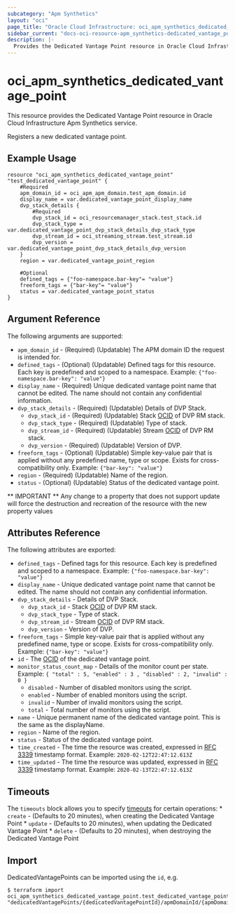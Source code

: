 ```yaml
---
subcategory: "Apm Synthetics"
layout: "oci"
page_title: "Oracle Cloud Infrastructure: oci_apm_synthetics_dedicated_vantage_point"
sidebar_current: "docs-oci-resource-apm_synthetics-dedicated_vantage_point"
description: |-
  Provides the Dedicated Vantage Point resource in Oracle Cloud Infrastructure Apm Synthetics service
---
```


# oci_apm_synthetics_dedicated_vantage_point
This resource provides the Dedicated Vantage Point resource in Oracle Cloud Infrastructure Apm Synthetics service.

Registers a new dedicated vantage point.


## Example Usage

```hcl
resource "oci_apm_synthetics_dedicated_vantage_point" "test_dedicated_vantage_point" {
	#Required
	apm_domain_id = oci_apm_apm_domain.test_apm_domain.id
	display_name = var.dedicated_vantage_point_display_name
	dvp_stack_details {
		#Required
		dvp_stack_id = oci_resourcemanager_stack.test_stack.id
		dvp_stack_type = var.dedicated_vantage_point_dvp_stack_details_dvp_stack_type
		dvp_stream_id = oci_streaming_stream.test_stream.id
		dvp_version = var.dedicated_vantage_point_dvp_stack_details_dvp_version
	}
	region = var.dedicated_vantage_point_region

	#Optional
	defined_tags = {"foo-namespace.bar-key"= "value"}
	freeform_tags = {"bar-key"= "value"}
	status = var.dedicated_vantage_point_status
}
```

## Argument Reference

The following arguments are supported:

* `apm_domain_id` - (Required) (Updatable) The APM domain ID the request is intended for. 
* `defined_tags` - (Optional) (Updatable) Defined tags for this resource. Each key is predefined and scoped to a namespace. Example: `{"foo-namespace.bar-key": "value"}` 
* `display_name` - (Required) Unique dedicated vantage point name that cannot be edited. The name should not contain any confidential information.
* `dvp_stack_details` - (Required) (Updatable) Details of DVP Stack.
	* `dvp_stack_id` - (Required) (Updatable) Stack [OCID](https://docs.cloud.oracle.com/iaas/Content/General/Concepts/identifiers.htm) of DVP RM stack.
	* `dvp_stack_type` - (Required) (Updatable) Type of stack.
	* `dvp_stream_id` - (Required) (Updatable) Stream [OCID](https://docs.cloud.oracle.com/iaas/Content/General/Concepts/identifiers.htm) of DVP RM stack.
	* `dvp_version` - (Required) (Updatable) Version of DVP.
* `freeform_tags` - (Optional) (Updatable) Simple key-value pair that is applied without any predefined name, type or scope. Exists for cross-compatibility only. Example: `{"bar-key": "value"}` 
* `region` - (Required) (Updatable) Name of the region.
* `status` - (Optional) (Updatable) Status of the dedicated vantage point.


** IMPORTANT **
Any change to a property that does not support update will force the destruction and recreation of the resource with the new property values

## Attributes Reference

The following attributes are exported:

* `defined_tags` - Defined tags for this resource. Each key is predefined and scoped to a namespace. Example: `{"foo-namespace.bar-key": "value"}` 
* `display_name` - Unique dedicated vantage point name that cannot be edited. The name should not contain any confidential information.
* `dvp_stack_details` - Details of DVP Stack.
	* `dvp_stack_id` - Stack [OCID](https://docs.cloud.oracle.com/iaas/Content/General/Concepts/identifiers.htm) of DVP RM stack.
	* `dvp_stack_type` - Type of stack.
	* `dvp_stream_id` - Stream [OCID](https://docs.cloud.oracle.com/iaas/Content/General/Concepts/identifiers.htm) of DVP RM stack.
	* `dvp_version` - Version of DVP.
* `freeform_tags` - Simple key-value pair that is applied without any predefined name, type or scope. Exists for cross-compatibility only. Example: `{"bar-key": "value"}` 
* `id` - The [OCID](https://docs.cloud.oracle.com/iaas/Content/General/Concepts/identifiers.htm) of the dedicated vantage point.
* `monitor_status_count_map` - Details of the monitor count per state. Example: `{ "total" : 5, "enabled" : 3 , "disabled" : 2, "invalid" : 0 }` 
	* `disabled` - Number of disabled monitors using the script.
	* `enabled` - Number of enabled monitors using the script.
	* `invalid` - Number of invalid monitors using the script.
	* `total` - Total number of monitors using the script.
* `name` - Unique permanent name of the dedicated vantage point. This is the same as the displayName.
* `region` - Name of the region.
* `status` - Status of the dedicated vantage point.
* `time_created` - The time the resource was created, expressed in [RFC 3339](https://tools.ietf.org/html/rfc3339) timestamp format. Example: `2020-02-12T22:47:12.613Z` 
* `time_updated` - The time the resource was updated, expressed in [RFC 3339](https://tools.ietf.org/html/rfc3339) timestamp format. Example: `2020-02-13T22:47:12.613Z` 

## Timeouts

The `timeouts` block allows you to specify [timeouts](https://registry.terraform.io/providers/hashicorp/oci/latest/docs/guides/changing_timeouts) for certain operations:
	* `create` - (Defaults to 20 minutes), when creating the Dedicated Vantage Point
	* `update` - (Defaults to 20 minutes), when updating the Dedicated Vantage Point
	* `delete` - (Defaults to 20 minutes), when destroying the Dedicated Vantage Point


## Import

DedicatedVantagePoints can be imported using the `id`, e.g.

```
$ terraform import oci_apm_synthetics_dedicated_vantage_point.test_dedicated_vantage_point "dedicatedVantagePoints/{dedicatedVantagePointId}/apmDomainId/{apmDomainId}" 
```

